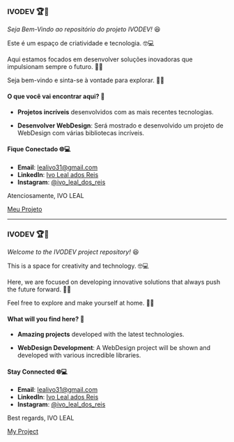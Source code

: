 ### IVODEV 🏆🌟

*Seja Bem-Vindo ao repositório do projeto IVODEV!* 😆

Este é um espaço de criatividade e tecnologia. 🤓💻

Aqui estamos focados em desenvolver soluções inovadoras que impulsionam sempre o futuro. 🚀🎉

Seja bem-vindo e sinta-se à vontade para explorar. 🎉😃

#### O que você vai encontrar aqui? 🤔

- **Projetos incríveis** desenvolvidos com as mais recentes tecnologias.

- **Desenvolver WebDesign**: Será mostrado e desenvolvido um projeto de WebDesign com várias bibliotecas incríveis.

#### Fique Conectado 🌐💻

- **Email**: [lealivo31@gmail.com](lealivo31@gmail.com)
- **LinkedIn**: [Ivo Leal ados Reis](https://www.linkedin.com/in/ivo-leal-dos-reis-3129311b2?utm_source=share&utm_campaign=share_via&utm_content=profile&utm_medium=android_app)
- **Instagram**: [@ivo_leal_dos_reis](https://www.instagram.com/ivo_leal_dos_reis?igsh=YzFrOWJsM2pyZ3k1)

Atenciosamente,
IVO LEAL


[Meu Projeto](https://mcgratidao.github.io/IVODEV/docs/index)

---

### IVODEV 🏆🌟

*Welcome to the IVODEV project repository!* 😆

This is a space for creativity and technology. 🤓💻

Here, we are focused on developing innovative solutions that always push the future forward. 🚀🎉

Feel free to explore and make yourself at home. 🎉😃

#### What will you find here? 🤔

- **Amazing projects** developed with the latest technologies.

- **WebDesign Development**: A WebDesign project will be shown and developed with various incredible libraries.

#### Stay Connected 🌐💻

- **Email**: [lealivo31@gmail.com](lealivo31@gmail.com)
- **LinkedIn**: [Ivo Leal ados Reis](https://www.linkedin.com/in/ivo-leal-dos-reis-3129311b2?utm_source=share&utm_campaign=share_via&utm_content=profile&utm_medium=android_app)
- **Instagram**: [@ivo_leal_dos_reis](https://www.instagram.com/ivo_leal_dos_reis?igsh=YzFrOWJsM2pyZ3k1)

Best regards,
IVO LEAL


[My Project](https://mcgratidao.github.io/IVODEV/docs/index)
